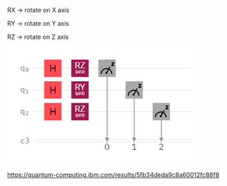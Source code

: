 RX -> rotate on X axis

RY -> rotate on Y axis

RZ -> rotate on Z axis

<img src="circuit-khlh2l70.png"/>

https://quantum-computing.ibm.com/results/5fb34deda9c8a60012fc88f8